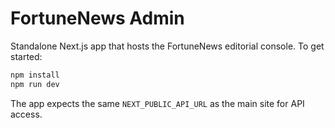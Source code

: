 # FortuneNews Admin

Standalone Next.js app that hosts the FortuneNews editorial console. To get started:

```bash
npm install
npm run dev
```

The app expects the same `NEXT_PUBLIC_API_URL` as the main site for API access.
